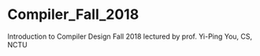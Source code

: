 # Compiler_Fall_2018
Introduction to Compiler Design Fall 2018 lectured by prof. Yi-Ping You, CS, NCTU
